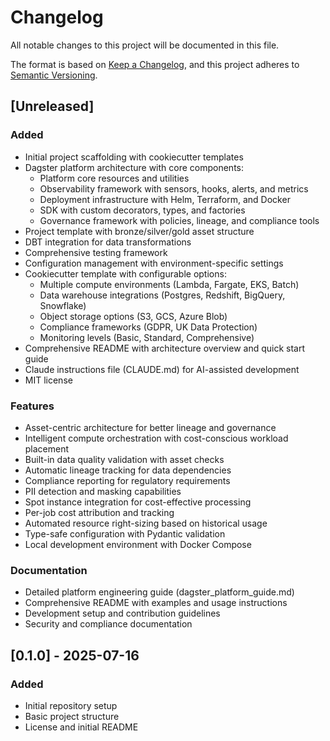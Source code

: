 # Changelog

All notable changes to this project will be documented in this file.

The format is based on [Keep a Changelog](https://keepachangelog.com/en/1.0.0/),
and this project adheres to [Semantic Versioning](https://semver.org/spec/v2.0.0.html).

## [Unreleased]

### Added

- Initial project scaffolding with cookiecutter templates
- Dagster platform architecture with core components:
  - Platform core resources and utilities
  - Observability framework with sensors, hooks, alerts, and metrics
  - Deployment infrastructure with Helm, Terraform, and Docker
  - SDK with custom decorators, types, and factories
  - Governance framework with policies, lineage, and compliance tools
- Project template with bronze/silver/gold asset structure
- DBT integration for data transformations
- Comprehensive testing framework
- Configuration management with environment-specific settings
- Cookiecutter template with configurable options:
  - Multiple compute environments (Lambda, Fargate, EKS, Batch)
  - Data warehouse integrations (Postgres, Redshift, BigQuery, Snowflake)
  - Object storage options (S3, GCS, Azure Blob)
  - Compliance frameworks (GDPR, UK Data Protection)
  - Monitoring levels (Basic, Standard, Comprehensive)
- Comprehensive README with architecture overview and quick start guide
- Claude instructions file (CLAUDE.md) for AI-assisted development
- MIT license

### Features

- Asset-centric architecture for better lineage and governance
- Intelligent compute orchestration with cost-conscious workload placement
- Built-in data quality validation with asset checks
- Automatic lineage tracking for data dependencies
- Compliance reporting for regulatory requirements
- PII detection and masking capabilities
- Spot instance integration for cost-effective processing
- Per-job cost attribution and tracking
- Automated resource right-sizing based on historical usage
- Type-safe configuration with Pydantic validation
- Local development environment with Docker Compose

### Documentation

- Detailed platform engineering guide (dagster_platform_guide.md)
- Comprehensive README with examples and usage instructions
- Development setup and contribution guidelines
- Security and compliance documentation

## [0.1.0] - 2025-07-16

### Added

- Initial repository setup
- Basic project structure
- License and initial README